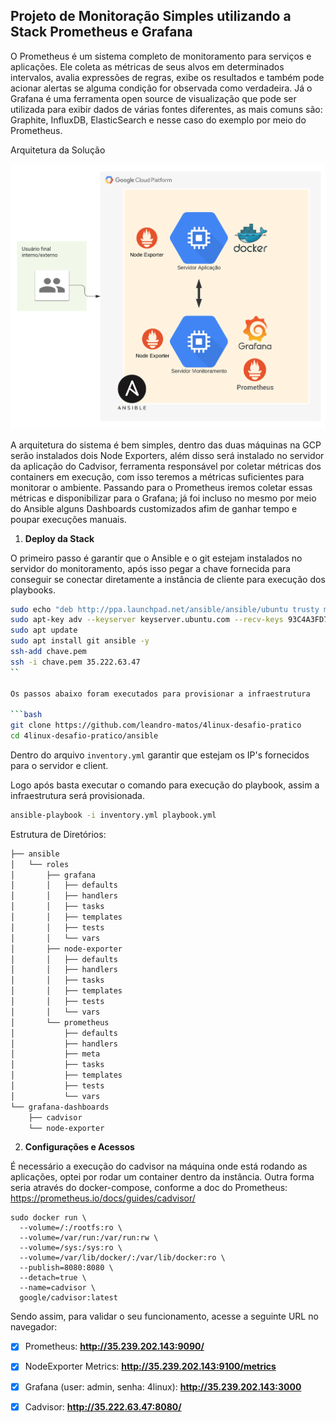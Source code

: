 
## Projeto de Monitoração Simples utilizando a Stack Prometheus e Grafana

O Prometheus é um sistema completo de monitoramento para serviços e aplicações. Ele coleta as métricas de seus alvos em determinados intervalos, avalia expressões de regras, exibe os resultados e também pode acionar alertas se alguma condição for observada como verdadeira. Já o Grafana é uma ferramenta open source de visualização que pode ser utilizada para exibir dados de várias fontes diferentes, as mais comuns são: Graphite, InfluxDB, ElasticSearch e nesse caso do exemplo por meio do Prometheus.

Arquitetura da Solução

![](images/4linux.jpg)

A arquitetura do sistema é bem simples, dentro das duas máquinas na GCP serão instalados dois Node Exporters, além disso será instalado no servidor da aplicação do Cadvisor, ferramenta responsável por coletar métricas dos containers em execução, com isso teremos a métricas suficientes para monitorar o ambiente. Passando para o Prometheus iremos coletar essas métricas e disponibilizar para o Grafana; já foi incluso no mesmo por meio do Ansible alguns Dashboards customizados afim de ganhar tempo e poupar execuções manuais.

1. **Deploy da Stack**

O primeiro passo é garantir que o Ansible e o git estejam instalados no servidor do monitoramento, após isso pegar a chave fornecida para conseguir se conectar diretamente a instância de cliente para execução dos playbooks.

```bash
sudo echo "deb http://ppa.launchpad.net/ansible/ansible/ubuntu trusty main" | tee /etc/apt/sources.list
sudo apt-key adv --keyserver keyserver.ubuntu.com --recv-keys 93C4A3FD7BB9C367
sudo apt update 
sudo apt install git ansible -y
ssh-add chave.pem
ssh -i chave.pem 35.222.63.47
``

Os passos abaixo foram executados para provisionar a infraestrutura

```bash
git clone https://github.com/leandro-matos/4linux-desafio-pratico
cd 4linux-desafio-pratico/ansible
```
Dentro do arquivo `inventory.yml` garantir que estejam os IP's fornecidos para o servidor e client.

Logo após basta executar o comando para execução do playbook, assim a infraestrutura será provisionada.

```bash
ansible-playbook -i inventory.yml playbook.yml
```

Estrutura de Diretórios:
```bash
├── ansible
│   └── roles
│       ├── grafana
│       │   ├── defaults
│       │   ├── handlers
│       │   ├── tasks
│       │   ├── templates
│       │   ├── tests
│       │   └── vars
│       ├── node-exporter
│       │   ├── defaults
│       │   ├── handlers
│       │   ├── tasks
│       │   ├── templates
│       │   ├── tests
│       │   └── vars
│       └── prometheus
│           ├── defaults
│           ├── handlers
│           ├── meta
│           ├── tasks
│           ├── templates
│           ├── tests
│           └── vars
└── grafana-dashboards
    ├── cadvisor
    └── node-exporter
```

2. **Configurações e Acessos**

É necessário a execução do cadvisor na máquina onde está rodando as aplicações, optei por rodar um container dentro da instância. Outra forma seria através do docker-compose, conforme a doc do Prometheus: https://prometheus.io/docs/guides/cadvisor/

```
sudo docker run \
  --volume=/:/rootfs:ro \
  --volume=/var/run:/var/run:rw \
  --volume=/sys:/sys:ro \
  --volume=/var/lib/docker/:/var/lib/docker:ro \
  --publish=8080:8080 \
  --detach=true \
  --name=cadvisor \
  google/cadvisor:latest
```

Sendo assim, para validar o seu funcionamento, acesse a seguinte URL no navegador: 

- [x] Prometheus: **http://35.239.202.143:9090/**
- [x] NodeExporter Metrics: **http://35.239.202.143:9100/metrics**
- [x] Grafana (user: admin, senha: 4linux): **http://35.239.202.143:3000**
- [x] Cadvisor: **http://35.222.63.47:8080/**


